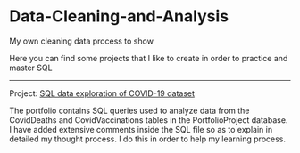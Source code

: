 # Data-Cleaning-and-Analysis
My own cleaning data process to show

Here you can find some projects that I like to create in order to practice and master SQL

------------------------------------------------------------------------------------------------------------------------------------------------------------------------
Project: [SQL data exploration of COVID-19 dataset](https://github.com/Aff1nity/Data-Cleaning-and-Analysis/tree/main/Covid%20SQL%20Project)

The portfolio contains SQL queries used to analyze data from the CovidDeaths and CovidVaccinations tables in the PortfolioProject database.
I have added extensive comments inside the SQL file so as to explain in detailed my thought process. I do this in order to help my learning process.




